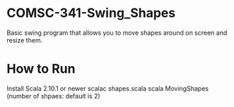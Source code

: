 COMSC-341-Swing_Shapes
======================

Basic swing program that allows you to move shapes around on screen and resize them. 

How to Run
==========

Install Scala 2.10.1 or newer
scalac shapes.scala
scala MovingShapes (number of shpaes: default is 2)
